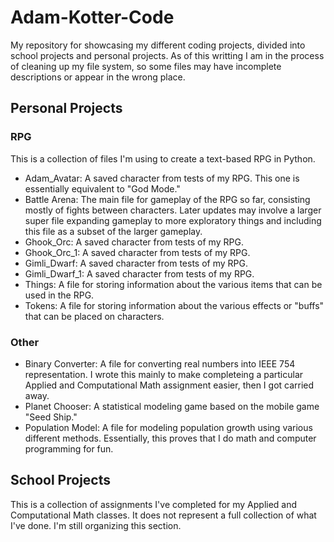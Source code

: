 # Adam-Kotter-Code
My repository for showcasing my different coding projects, divided into school projects and personal projects. As of this writting I am in the process of cleaning up my file system, so some files may have incomplete descriptions or appear in the wrong place.

## Personal Projects

### RPG
This is a collection of files I'm using to create a text-based RPG in Python.

- Adam_Avatar: A saved character from tests of my RPG. This one is essentially equivalent to "God Mode."
- Battle Arena: The main file for gameplay of the RPG so far, consisting mostly of fights between characters. Later updates may involve a larger super file expanding gameplay to more exploratory things and including this file as a subset of the larger gameplay.
- Ghook_Orc: A saved character from tests of my RPG.
- Ghook_Orc_1: A saved character from tests of my RPG.
- Gimli_Dwarf: A saved character from tests of my RPG.
- Gimli_Dwarf_1: A saved character from tests of my RPG.
- Things: A file for storing information about the various items that can be used in the RPG.
- Tokens: A file for storing information about the various effects or "buffs" that can be placed on characters.

### Other
- Binary Converter: A file for converting real numbers into IEEE 754 representation. I wrote this mainly to make completeing a particular Applied and Computational Math assignment easier, then I got carried away.
- Planet Chooser: A statistical modeling game based on the mobile game "Seed Ship."
- Population Model: A file for modeling population growth using various different methods. Essentially, this proves that I do math and computer programming for fun.




## School Projects
This is a collection of assignments I've completed for my Applied and Computational Math classes. It does not represent a full collection of what I've done. I'm still organizing this section.
